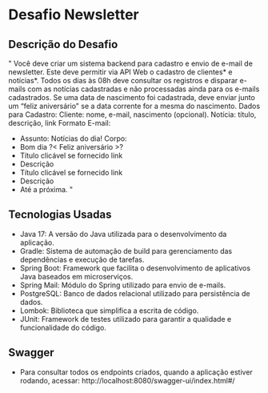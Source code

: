 # Desafio Newsletter

## Descrição do Desafio
"
Você deve criar um sistema backend para cadastro e envio de e-mail de newsletter.
Este deve
permitir via API Web o cadastro de clientes* e notícias*.
Todos os dias às 08h deve consultar os registros e disparar e-mails com as notícias cadastradas e
não processadas ainda para os e-mails cadastrados.
Se uma data de nascimento foi cadastrada, deve enviar junto um “feliz aniversário" se a data
corrente for a mesma do nascimento.
Dados para Cadastro:
Cliente: nome, e-mail, nascimento (opcional).
Notícia: título, descrição, link
Formato E-mail:
 - Assunto: Notícias do dia!
Corpo:
 - Bom dia <nome do cliente> ?< Feliz aniversário >?
- Título clicável se fornecido link
 - Descrição
 - Título clicável se fornecido link
 - Descrição
 - Até a próxima.
"

## Tecnologias Usadas


 - Java 17: A versão do Java utilizada para o desenvolvimento da aplicação.
 - Gradle: Sistema de automação de build para gerenciamento das dependências e execução de tarefas.
 - Spring Boot: Framework que facilita o desenvolvimento de aplicativos Java baseados em microserviços.
 - Spring Mail: Módulo do Spring utilizado para envio de e-mails.
 - PostgreSQL: Banco de dados relacional utilizado para persistência de dados.
 - Lombok: Biblioteca que simplifica a escrita de código.
 - JUnit: Framework de testes utilizado para garantir a qualidade e funcionalidade do código.

## Swagger

 - Para consultar todos os endpoints criados, quando a aplicação estiver rodando,
acessar: http://localhost:8080/swagger-ui/index.html#/